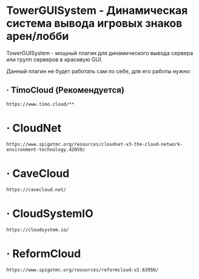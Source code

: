 # TowerGUISystem - Динамическая система вывода игровых знаков арен/лобби

TowerGUISystem - мощный плагин для динамического вывода сервера или групп серверов в красивую GUI.

Данный плагин не будет работать сам по себе, для его работы нужно:
 ## · TimoCloud (Рекомендуется)
    https://www.timo.cloud/**
 # · CloudNet
    https://www.spigotmc.org/resources/cloudnet-v3-the-cloud-network-environment-technology.42059/
 # · CaveCloud
    https://cavecloud.net/
 # · CloudSystemIO
    https://cloudsystem.io/
 # · ReformCloud
    https://www.spigotmc.org/resources/reformcloud-v2.63950/
